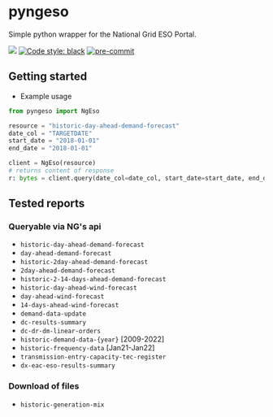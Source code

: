 # pyngeso

Simple python wrapper for the National Grid ESO Portal.

[![](https://img.shields.io/badge/python-3.8-blue.svg)](https://github.com/pyenv/pyenv)
[![Code style: black](https://img.shields.io/badge/code%20style-black-000000.svg)](https://github.com/psf/black)
[![pre-commit](https://img.shields.io/badge/pre--commit-enabled-brightgreen?logo=pre-commit&logoColor=white)](https://github.com/pre-commit/pre-commit)

## Getting started


* Example usage
```python
from pyngeso import NgEso

resource = "historic-day-ahead-demand-forecast"
date_col = "TARGETDATE"
start_date = "2018-01-01"
end_date = "2018-01-01"

client = NgEso(resource)
# returns content of response
r: bytes = client.query(date_col=date_col, start_date=start_date, end_date=end_date)
```

## Tested reports

### Queryable via NG's api
* `historic-day-ahead-demand-forecast`
* `day-ahead-demand-forecast`
* `historic-2day-ahead-demand-forecast`
* `2day-ahead-demand-forecast`
* `historic-2-14-days-ahead-demand-forecast`
* `historic-day-ahead-wind-forecast`
* `day-ahead-wind-forecast`
* `14-days-ahead-wind-forecast`
* `demand-data-update`
* `dc-results-summary`
* `dc-dr-dm-linear-orders`
* `historic-demand-data-{year}` [2009-2022]
* `historic-frequency-data` [Jan21-Jan22]
* `transmission-entry-capacity-tec-register`
* `dx-eac-eso-results-summary`

### Download of files
* `historic-generation-mix`
